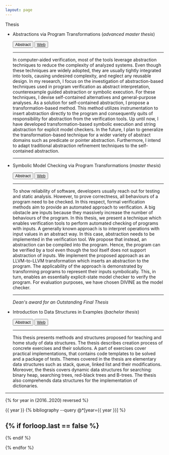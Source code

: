 ```yaml
---
layout: page
---
```


Thesis

- Abstractions via Program Transformations (_advanced master thesis_)
  <div id="amaster-materials">
    <button class="btn btn-link" type="button" data-toggle="collapse" data-target="#abstract-amaster" aria-expanded="false" aria-controls="abstract-amaster">
    Abstract
    </button>

    <button class="btn btn-link" type="button">
    <a href="https://is.muni.cz/th/uqf69/?lang=en">Web</a>
    </button>

    <div class="collapse" id="abstract-amaster">
      <hr>
      In computer-aided verification, most of the tools leverage abstraction techniques to reduce the complexity of analyzed systems. Even though these techniques are widely adopted, they are usually tightly integrated into tools, causing undesired complexity, and neglect any reusable design. In my research, I focus on the investigation of abstraction-based techniques used in program verification as abstract interpretation, counterexample guided abstraction or symbolic execution. For these techniques, I devise self-contained alternatives and general-purpose analyses. As a solution for self-contained abstraction, I propose a transformation-based method. This method utilizes instrumentation to insert abstraction directly to the program and consequently quits of responsibility for abstraction from the verification tools. Up until now, I have developed transformation-based symbolic execution and string abstraction for explicit model checkers. In the future, I plan to generalize the transformation-based technique for a wider variety of abstract domains such as predicate or pointer abstraction. Furthermore, I intend to adapt traditional abstraction refinement techniques to the self-contained abstraction.
      <hr>
    </div>
  </div>

- Symbolic Model Checking via Program Transformations (_master thesis_)
  <div id="master-materials">
    <button class="btn btn-link" type="button" data-toggle="collapse" data-target="#abstract-master" aria-expanded="false" aria-controls="abstract-master">
    Abstract
    </button>

    <button class="btn btn-link" type="button">
    <a href="https://is.muni.cz/th/owq0x/?lang=en">Web</a>
    </button>

    <div class="collapse" id="abstract-master">
      <hr>
      To show reliability of software, developers usually reach out for testing and static analysis. However, to prove correctness, all behaviours of a program need to be checked. In this respect, formal verification methods aim to provide an automated approach to verification. A big obstacle are inputs because they massively increase the number of behaviours of the program. In this thesis, we present a technique which enables verification tools to perform automated checking of programs with inputs. A generally known approach is to interpret operations with input values in an abstract way. In this case, abstraction needs to be implemented in the verification tool. We propose that instead, an abstraction can be compiled into the program. Hence, the program can be verified by a tool even though the tool itself does not support abstraction of inputs. We implement the proposed approach as an LLVM-to-LLVM transformation which inserts an abstraction to the program. The applicability of the approach is demonstrated by transforming programs to represent their inputs symbolically. This, in turn, enables an essentially explicit-state model checker to verify the program. For evaluation purposes, we have chosen DIVINE as the model checker.
      <hr>
    </div>
    <i class='fa fa-trophy'> Dean's award for an Outstanding Final Thesis</i>
  </div>


- Introduction to Data Structures in Examples (_bachelor thesis_)
  <div id="bachelor-materials">
    <button class="btn btn-link" type="button" data-toggle="collapse" data-target="#abstract-bachelor" aria-expanded="false" aria-controls="abstract-bachelor">
    Abstract
    </button>

    <button class="btn btn-link" type="button">
    <a href="https://is.muni.cz/th/vlg4z/?lang=en">Web</a>
    </button>

    <div class="collapse" id="abstract-bachelor">
      <hr>
      This thesis presents methods and structures proposed for teaching and home study of data structures. The thesis describes creation process of concrete exercises and their solutions. A part of exercises cover practical implementations, that contains code templates to be solved and a package of tests. Themes covered in the thesis are elementary data structures such as stack, queue, linked list and their modifications. Moreover, the thesis covers dynamic data structures for searching: binary heap, searching trees, red-black trees and B-trees. The thesis also comprehends data structures for the implementation of dictionaries.
    </div>
  </div>

---


{% for year in (2016..2020) reversed %}

{{ year }}
{% bibliography --query @*[year={{ year }}] %}

{% if forloop.last == false %}
  ---
{% endif %}

{% endfor %}
